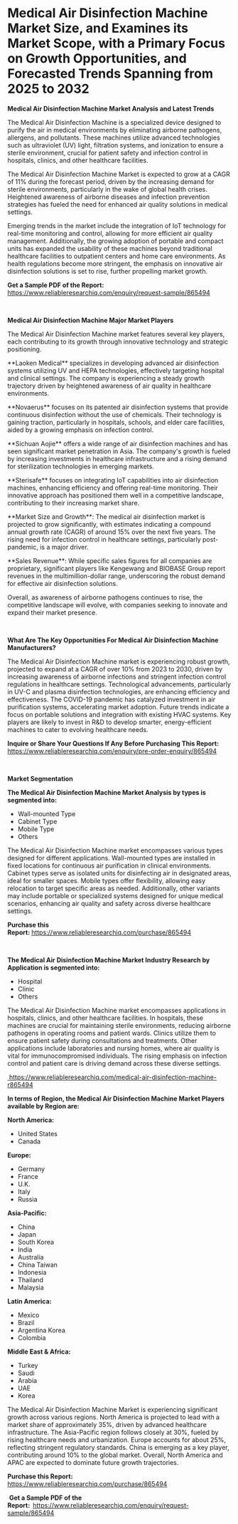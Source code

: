 <p><h1>Medical Air Disinfection Machine Market Size, and Examines its Market Scope, with a Primary Focus on Growth Opportunities, and Forecasted Trends Spanning from 2025 to 2032</h1></p><p><strong>Medical Air Disinfection Machine Market Analysis and Latest Trends</strong></p>
<p><p>The Medical Air Disinfection Machine is a specialized device designed to purify the air in medical environments by eliminating airborne pathogens, allergens, and pollutants. These machines utilize advanced technologies such as ultraviolet (UV) light, filtration systems, and ionization to ensure a sterile environment, crucial for patient safety and infection control in hospitals, clinics, and other healthcare facilities.</p><p>The Medical Air Disinfection Machine Market is expected to grow at a CAGR of 11% during the forecast period, driven by the increasing demand for sterile environments, particularly in the wake of global health crises. Heightened awareness of airborne diseases and infection prevention strategies has fueled the need for enhanced air quality solutions in medical settings. </p><p>Emerging trends in the market include the integration of IoT technology for real-time monitoring and control, allowing for more efficient air quality management. Additionally, the growing adoption of portable and compact units has expanded the usability of these machines beyond traditional healthcare facilities to outpatient centers and home care environments. As health regulations become more stringent, the emphasis on innovative air disinfection solutions is set to rise, further propelling market growth.</p></p>
<p><strong>Get a Sample PDF of the Report:&nbsp;</strong> <a href="https://www.reliableresearchiq.com/enquiry/request-sample/865494?utm_campaign=2271&utm_medium=2&utm_source=Github&utm_content=ia&utm_term=13042025&utm_id=medical-air-disinfection-machine">https://www.reliableresearchiq.com/enquiry/request-sample/865494</a></p>
<p>&nbsp;</p>
<p><strong>Medical Air Disinfection Machine Major Market Players</strong></p>
<p><p>The Medical Air Disinfection Machine market features several key players, each contributing to its growth through innovative technology and strategic positioning. </p><p>**Laoken Medical** specializes in developing advanced air disinfection systems utilizing UV and HEPA technologies, effectively targeting hospital and clinical settings. The company is experiencing a steady growth trajectory driven by heightened awareness of air quality in healthcare environments.</p><p>**Novaerus** focuses on its patented air disinfection systems that provide continuous disinfection without the use of chemicals. Their technology is gaining traction, particularly in hospitals, schools, and elder care facilities, aided by a growing emphasis on infection control.</p><p>**Sichuan Aojie** offers a wide range of air disinfection machines and has seen significant market penetration in Asia. The company's growth is fueled by increasing investments in healthcare infrastructure and a rising demand for sterilization technologies in emerging markets.</p><p>**Sterisafe** focuses on integrating IoT capabilities into air disinfection machines, enhancing efficiency and offering real-time monitoring. Their innovative approach has positioned them well in a competitive landscape, contributing to their increasing market share.</p><p>**Market Size and Growth**: The medical air disinfection market is projected to grow significantly, with estimates indicating a compound annual growth rate (CAGR) of around 15% over the next five years. The rising need for infection control in healthcare settings, particularly post-pandemic, is a major driver.</p><p>**Sales Revenue**: While specific sales figures for all companies are proprietary, significant players like Kengewang and BIOBASE Group report revenues in the multimillion-dollar range, underscoring the robust demand for effective air disinfection solutions.</p><p>Overall, as awareness of airborne pathogens continues to rise, the competitive landscape will evolve, with companies seeking to innovate and expand their market presence.</p></p>
<p>&nbsp;</p>
<p><strong>What Are The Key Opportunities For Medical Air Disinfection Machine Manufacturers?</strong></p>
<p><p>The Medical Air Disinfection Machine market is experiencing robust growth, projected to expand at a CAGR of over 10% from 2023 to 2030, driven by increasing awareness of airborne infections and stringent infection control regulations in healthcare settings. Technological advancements, particularly in UV-C and plasma disinfection technologies, are enhancing efficiency and effectiveness. The COVID-19 pandemic has catalyzed investment in air purification systems, accelerating market adoption. Future trends indicate a focus on portable solutions and integration with existing HVAC systems. Key players are likely to invest in R&D to develop smarter, energy-efficient machines to cater to evolving healthcare needs.</p></p>
<p><strong>Inquire or Share Your Questions If Any Before Purchasing This Report:</strong> <a href="https://www.reliableresearchiq.com/enquiry/pre-order-enquiry/865494?utm_campaign=2271&utm_medium=2&utm_source=Github&utm_content=ia&utm_term=13042025&utm_id=medical-air-disinfection-machine">https://www.reliableresearchiq.com/enquiry/pre-order-enquiry/865494</a></p>
<p>&nbsp;</p>
<p><strong>Market Segmentation</strong></p>
<p><strong>The Medical Air Disinfection Machine Market Analysis by types is segmented into:</strong></p>
<p><ul><li>Wall-mounted Type</li><li>Cabinet Type</li><li>Mobile Type</li><li>Others</li></ul></p>
<p><p>The Medical Air Disinfection Machine market encompasses various types designed for different applications. Wall-mounted types are installed in fixed locations for continuous air purification in clinical environments. Cabinet types serve as isolated units for disinfecting air in designated areas, ideal for smaller spaces. Mobile types offer flexibility, allowing easy relocation to target specific areas as needed. Additionally, other variants may include portable or specialized systems designed for unique medical scenarios, enhancing air quality and safety across diverse healthcare settings.</p></p>
<p><strong>Purchase this Report:&nbsp;</strong><a href="https://www.reliableresearchiq.com/purchase/865494?utm_campaign=2271&utm_medium=2&utm_source=Github&utm_content=ia&utm_term=13042025&utm_id=medical-air-disinfection-machine">https://www.reliableresearchiq.com/purchase/865494</a></p>
<p>&nbsp;</p>
<p><strong>The Medical Air Disinfection Machine Market Industry Research by Application is segmented into:</strong></p>
<p><ul><li>Hospital</li><li>Clinic</li><li>Others</li></ul></p>
<p><p>The Medical Air Disinfection Machine market encompasses applications in hospitals, clinics, and other healthcare facilities. In hospitals, these machines are crucial for maintaining sterile environments, reducing airborne pathogens in operating rooms and patient wards. Clinics utilize them to ensure patient safety during consultations and treatments. Other applications include laboratories and nursing homes, where air quality is vital for immunocompromised individuals. The rising emphasis on infection control and patient care is driving demand across these diverse settings.</p></p>
<p><a href="https://www.reliableresearchiq.com/medical-air-disinfection-machine-r865494?utm_campaign=2271&utm_medium=2&utm_source=Github&utm_content=ia&utm_term=13042025&utm_id=medical-air-disinfection-machine">&nbsp;https://www.reliableresearchiq.com/medical-air-disinfection-machine-r865494</a></p>
<p><strong>In terms of Region, the Medical Air Disinfection Machine Market Players available by Region are:</strong></p>
<p>
    <p> <strong> North America: </strong>
        <ul>
            <li>United States</li>
            <li>Canada</li>
        </ul>
        </p> 
    <p> <strong> Europe: </strong>
        <ul>
            <li>Germany</li>
            <li>France</li>
            <li>U.K.</li>
            <li>Italy</li>
            <li>Russia</li>
        </ul>
        </p> 
    <p> <strong> Asia-Pacific: </strong>
        <ul>
            <li>China</li>
            <li>Japan</li>
            <li>South Korea</li>
            <li>India</li>
            <li>Australia</li>
            <li>China Taiwan</li>
            <li>Indonesia</li>
            <li>Thailand</li>
            <li>Malaysia</li>
        </ul>
        </p> 
    <p> <strong> Latin America: </strong>
        <ul>
            <li>Mexico</li>
            <li>Brazil</li>
            <li>Argentina Korea</li>
            <li>Colombia</li>
        </ul>
        </p> 
    <p> <strong> Middle East & Africa: </strong>
        <ul>
            <li>Turkey</li>
            <li>Saudi</li>
            <li>Arabia</li>
            <li>UAE</li>
            <li>Korea</li>
        </ul>
    </p>
    </p>
<p><p>The Medical Air Disinfection Machine Market is experiencing significant growth across various regions. North America is projected to lead with a market share of approximately 35%, driven by advanced healthcare infrastructure. The Asia-Pacific region follows closely at 30%, fueled by rising healthcare needs and urbanization. Europe accounts for about 25%, reflecting stringent regulatory standards. China is emerging as a key player, contributing around 10% to the global market. Overall, North America and APAC are expected to dominate future growth trajectories.</p></p>
<p><strong>Purchase this Report: </strong><a href="https://www.reliableresearchiq.com/purchase/865494?utm_campaign=2271&utm_medium=2&utm_source=Github&utm_content=ia&utm_term=13042025&utm_id=medical-air-disinfection-machine">https://www.reliableresearchiq.com/purchase/865494</a></p>
<p>&nbsp;<strong>Get a Sample PDF of the Report:&nbsp;&nbsp;</strong><a href="https://www.reliableresearchiq.com/enquiry/request-sample/865494?utm_campaign=2271&utm_medium=2&utm_source=Github&utm_content=ia&utm_term=13042025&utm_id=medical-air-disinfection-machine">https://www.reliableresearchiq.com/enquiry/request-sample/865494</a></p>
<p><strong></strong></p>
<p><p></p><p></p><p></p></p>